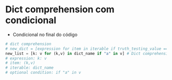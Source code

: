 # Dict comprehension com condicional

- Condicional no final do código
```python
# dict comprehension
# new_dict = [expression for item in iterable if truth_testing_value == True]
new_list = [k: v for (k,v) in dict_name if "a" in v] # Dict comprehension
# expression: k: v
# item: (k,v)
# iterable: dict_name
# optional condition: if "a" in v
```  
